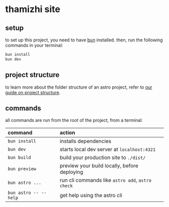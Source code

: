 # thamizhi site

## setup

to set up this project, you need to have [bun](https://bun.sh/) installed. then, run the following commands in your terminal:

```bash
bun install
bun dev
```

## project structure

to learn more about the folder structure of an astro project, refer to [our guide on project structure](https://docs.astro.build/en/basics/project-structure/).

## commands

all commands are run from the root of the project, from a terminal:

| command               | action                                           |
| :-------------------- | :----------------------------------------------- |
| `bun install`         | installs dependencies                            |
| `bun dev`             | starts local dev server at `localhost:4321`      |
| `bun build`           | build your production site to `./dist/`          |
| `bun preview`         | preview your build locally, before deploying     |
| `bun astro ...`       | run cli commands like `astro add`, `astro check` |
| `bun astro -- --help` | get help using the astro cli                     |
